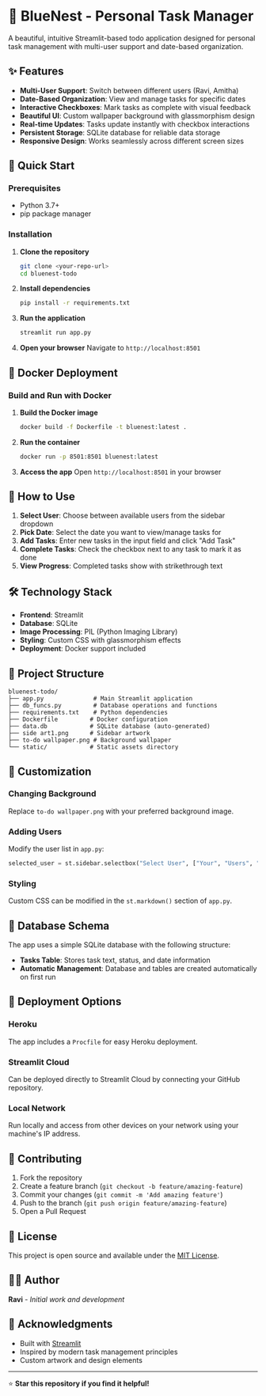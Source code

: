 # 🐶 BlueNest - Personal Task Manager

A beautiful, intuitive Streamlit-based todo application designed for personal task management with multi-user support and date-based organization.

## ✨ Features

- **Multi-User Support**: Switch between different users (Ravi, Amitha)
- **Date-Based Organization**: View and manage tasks for specific dates
- **Interactive Checkboxes**: Mark tasks as complete with visual feedback
- **Beautiful UI**: Custom wallpaper background with glassmorphism design
- **Real-time Updates**: Tasks update instantly with checkbox interactions
- **Persistent Storage**: SQLite database for reliable data storage
- **Responsive Design**: Works seamlessly across different screen sizes

## 🚀 Quick Start

### Prerequisites
- Python 3.7+
- pip package manager

### Installation

1. **Clone the repository**
   ```bash
   git clone <your-repo-url>
   cd bluenest-todo
   ```

2. **Install dependencies**
   ```bash
   pip install -r requirements.txt
   ```

3. **Run the application**
   ```bash
   streamlit run app.py
   ```

4. **Open your browser**
   Navigate to `http://localhost:8501`

## 🐳 Docker Deployment

### Build and Run with Docker

1. **Build the Docker image**
   ```bash
   docker build -f Dockerfile -t bluenest:latest .
   ```

2. **Run the container**
   ```bash
   docker run -p 8501:8501 bluenest:latest
   ```

3. **Access the app**
   Open `http://localhost:8501` in your browser

## 📱 How to Use

1. **Select User**: Choose between available users from the sidebar dropdown
2. **Pick Date**: Select the date you want to view/manage tasks for
3. **Add Tasks**: Enter new tasks in the input field and click "Add Task"
4. **Complete Tasks**: Check the checkbox next to any task to mark it as done
5. **View Progress**: Completed tasks show with strikethrough text

## 🛠️ Technology Stack

- **Frontend**: Streamlit
- **Database**: SQLite
- **Image Processing**: PIL (Python Imaging Library)
- **Styling**: Custom CSS with glassmorphism effects
- **Deployment**: Docker support included

## 📁 Project Structure

```
bluenest-todo/
├── app.py              # Main Streamlit application
├── db_funcs.py         # Database operations and functions
├── requirements.txt    # Python dependencies
├── Dockerfile         # Docker configuration
├── data.db            # SQLite database (auto-generated)
├── side art1.png      # Sidebar artwork
├── to-do wallpaper.png # Background wallpaper
└── static/            # Static assets directory
```

## 🎨 Customization

### Changing Background
Replace `to-do wallpaper.png` with your preferred background image.

### Adding Users
Modify the user list in `app.py`:
```python
selected_user = st.sidebar.selectbox("Select User", ["Your", "Users", "Here"])
```

### Styling
Custom CSS can be modified in the `st.markdown()` section of `app.py`.

## 🔧 Database Schema

The app uses a simple SQLite database with the following structure:
- **Tasks Table**: Stores task text, status, and date information
- **Automatic Management**: Database and tables are created automatically on first run

## 🚀 Deployment Options

### Heroku
The app includes a `Procfile` for easy Heroku deployment.

### Streamlit Cloud
Can be deployed directly to Streamlit Cloud by connecting your GitHub repository.

### Local Network
Run locally and access from other devices on your network using your machine's IP address.

## 🤝 Contributing

1. Fork the repository
2. Create a feature branch (`git checkout -b feature/amazing-feature`)
3. Commit your changes (`git commit -m 'Add amazing feature'`)
4. Push to the branch (`git push origin feature/amazing-feature`)
5. Open a Pull Request

## 📝 License

This project is open source and available under the [MIT License](LICENSE).

## 👨‍💻 Author

**Ravi** - *Initial work and development*

## 🙏 Acknowledgments

- Built with [Streamlit](https://streamlit.io/)
- Inspired by modern task management principles
- Custom artwork and design elements

---

⭐ **Star this repository if you find it helpful!**